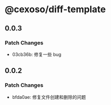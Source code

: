 # @cexoso/diff-template

## 0.0.3

### Patch Changes

- 03cb36b: 修复一些 bug

## 0.0.2

### Patch Changes

- bfda0ae: 修复文件创建和删除的问题
